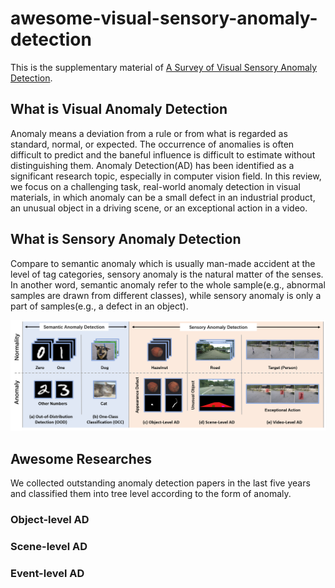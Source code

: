 # awesome-visual-sensory-anomaly-detection

This is the supplementary material of [A Survey of Visual Sensory Anomaly Detection](https://arxiv.org/abs/2202.07006). 

## What is Visual Anomaly Detection

Anomaly means a deviation from a rule or from what is regarded as standard, normal, or expected. 
The occurrence of anomalies is often difficult to predict and the baneful influence is difficult to estimate without distinguishing them.
Anomaly Detection(AD) has been identified as a significant research topic, especially in computer vision field. 
In this review, we focus on a challenging task, real-world anomaly detection in visual materials, in which anomaly can be a small defect in an industrial product, an unusual object in a driving scene, or an exceptional action in a video. 

## What is Sensory Anomaly Detection

Compare to semantic anomaly which is usually man-made accident at the level of tag categories, 
sensory anomaly is the natural matter of the senses. 
In another word, semantic anomaly refer to the whole sample(e.g., abnormal samples are drawn from different classes), while 
sensory anomaly is only a part of samples(e.g., a defect in an object).

![avatar](./fig1.png)

## Awesome Researches

We collected outstanding anomaly detection papers in the last five years and classified them into tree level according to the form of anomaly. 

### Object-level AD
### Scene-level AD
### Event-level AD

